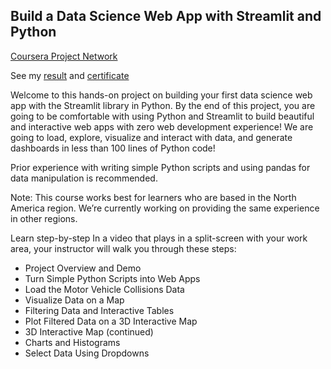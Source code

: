 ## Build a Data Science Web App with Streamlit and Python
[Coursera Project Network](https://www.coursera.org/learn/data-science-streamlit-python/)

See my [result](https://share.streamlit.io/aulfik/motorvihiclecollision/main/app.py) and [certificate](https://coursera.org/share/0ef13b37090523f41023cd8d5ce28e58)

Welcome to this hands-on project on building your first data science web app with the Streamlit library in Python. By the end of this project, you are going to be comfortable with using Python and Streamlit to build beautiful and interactive web apps with zero web development experience! We are going to load, explore, visualize and interact with data, and generate dashboards in less than 100 lines of Python code!

Prior experience with writing simple Python scripts and using pandas for data manipulation is recommended.

Note: This course works best for learners who are based in the North America region. We’re currently working on providing the same experience in other regions.


Learn step-by-step
In a video that plays in a split-screen with your work area, your instructor will walk you through these steps:

- Project Overview and Demo
- Turn Simple Python Scripts into Web Apps
- Load the Motor Vehicle Collisions Data
- Visualize Data on a Map
- Filtering Data and Interactive Tables
- Plot Filtered Data on a 3D Interactive Map
- 3D Interactive Map (continued)
- Charts and Histograms
- Select Data Using Dropdowns
